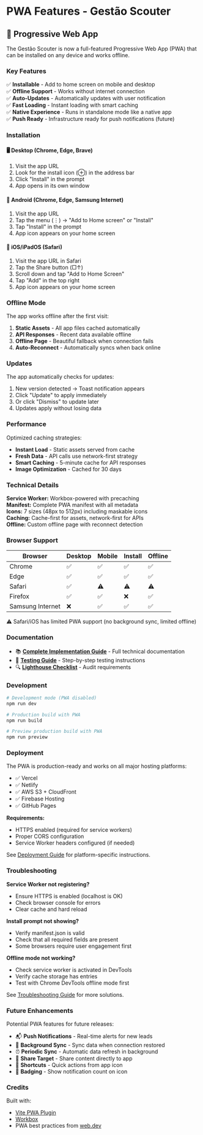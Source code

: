 # PWA Features - Gestão Scouter

## 📱 Progressive Web App

The Gestão Scouter is now a full-featured Progressive Web App (PWA) that can be installed on any device and works offline.

### Key Features

✅ **Installable** - Add to home screen on mobile and desktop  
✅ **Offline Support** - Works without internet connection  
✅ **Auto-Updates** - Automatically updates with user notification  
✅ **Fast Loading** - Instant loading with smart caching  
✅ **Native Experience** - Runs in standalone mode like a native app  
✅ **Push Ready** - Infrastructure ready for push notifications (future)

### Installation

#### 🖥️ Desktop (Chrome, Edge, Brave)
1. Visit the app URL
2. Look for the install icon (⊕) in the address bar
3. Click "Install" in the prompt
4. App opens in its own window

#### 📱 Android (Chrome, Edge, Samsung Internet)
1. Visit the app URL
2. Tap the menu (⋮) → "Add to Home screen" or "Install"
3. Tap "Install" in the prompt
4. App icon appears on your home screen

#### 🍎 iOS/iPadOS (Safari)
1. Visit the app URL in Safari
2. Tap the Share button (□↑)
3. Scroll down and tap "Add to Home Screen"
4. Tap "Add" in the top right
5. App icon appears on your home screen

### Offline Mode

The app works offline after the first visit:

1. **Static Assets** - All app files cached automatically
2. **API Responses** - Recent data available offline
3. **Offline Page** - Beautiful fallback when connection fails
4. **Auto-Reconnect** - Automatically syncs when back online

### Updates

The app automatically checks for updates:

1. New version detected → Toast notification appears
2. Click "Update" to apply immediately
3. Or click "Dismiss" to update later
4. Updates apply without losing data

### Performance

Optimized caching strategies:

- **Instant Load** - Static assets served from cache
- **Fresh Data** - API calls use network-first strategy
- **Smart Caching** - 5-minute cache for API responses
- **Image Optimization** - Cached for 30 days

### Technical Details

**Service Worker:** Workbox-powered with precaching  
**Manifest:** Complete PWA manifest with all metadata  
**Icons:** 7 sizes (48px to 512px) including maskable icons  
**Caching:** Cache-first for assets, network-first for APIs  
**Offline:** Custom offline page with reconnect detection

### Browser Support

| Browser | Desktop | Mobile | Install | Offline |
|---------|---------|--------|---------|---------|
| Chrome | ✅ | ✅ | ✅ | ✅ |
| Edge | ✅ | ✅ | ✅ | ✅ |
| Safari | ✅ | ⚠️ | ⚠️ | ⚠️ |
| Firefox | ✅ | ✅ | ❌ | ✅ |
| Samsung Internet | ❌ | ✅ | ✅ | ✅ |

⚠️ Safari/iOS has limited PWA support (no background sync, limited offline)

### Documentation

- 📚 **[Complete Implementation Guide](./PWA_IMPLEMENTATION_GUIDE.md)** - Full technical documentation
- 🧪 **[Testing Guide](./PWA_TESTING_GUIDE.md)** - Step-by-step testing instructions
- 🔍 **[Lighthouse Checklist](./PWA_TESTING_GUIDE.md#-lighthouse-pwa-audit)** - Audit requirements

### Development

```bash
# Development mode (PWA disabled)
npm run dev

# Production build with PWA
npm run build

# Preview production build with PWA
npm run preview
```

### Deployment

The PWA is production-ready and works on all major hosting platforms:
- ✅ Vercel
- ✅ Netlify  
- ✅ AWS S3 + CloudFront
- ✅ Firebase Hosting
- ✅ GitHub Pages

**Requirements:**
- HTTPS enabled (required for service workers)
- Proper CORS configuration
- Service Worker headers configured (if needed)

See [Deployment Guide](./PWA_IMPLEMENTATION_GUIDE.md#-deployment) for platform-specific instructions.

### Troubleshooting

**Service Worker not registering?**
- Ensure HTTPS is enabled (localhost is OK)
- Check browser console for errors
- Clear cache and hard reload

**Install prompt not showing?**
- Verify manifest.json is valid
- Check that all required fields are present
- Some browsers require user engagement first

**Offline mode not working?**
- Check service worker is activated in DevTools
- Verify cache storage has entries
- Test with Chrome DevTools offline mode first

See [Troubleshooting Guide](./PWA_IMPLEMENTATION_GUIDE.md#-troubleshooting) for more solutions.

### Future Enhancements

Potential PWA features for future releases:

- 📬 **Push Notifications** - Real-time alerts for new leads
- 🔄 **Background Sync** - Sync data when connection restored
- ⏰ **Periodic Sync** - Automatic data refresh in background
- 🔗 **Share Target** - Share content directly to app
- 🎯 **Shortcuts** - Quick actions from app icon
- 🔔 **Badging** - Show notification count on icon

### Credits

Built with:
- [Vite PWA Plugin](https://vite-pwa-org.netlify.app/)
- [Workbox](https://developers.google.com/web/tools/workbox)
- PWA best practices from [web.dev](https://web.dev/progressive-web-apps/)
